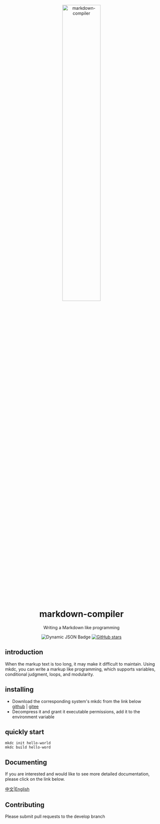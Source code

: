 <!-- markdownlint-disable MD033 MD041 -->
<p align="center">
  <a href="https://github.com/WwwwwyDev/markdown-compiler"><img src="https://s2.loli.net/2024/05/30/5uNIUdqkG1CpmQa.png" alt="markdown-compiler" style="width:50%; height:50%"></a>
</p>

<div align="center">

# markdown-compiler

<!-- prettier-ignore-start -->
<!-- markdownlint-disable-next-line MD036 -->
Writing a Markdown like programming
<!-- prettier-ignore-end -->

<p align="center">
    <img alt="Dynamic JSON Badge" src="https://img.shields.io/badge/dynamic/json?url=https%3A%2F%2Fapi.github.com%2Frepos%2FWwwwwyDev%2Fmarkdown-compiler%2Freleases%2Flatest&query=%24.name&label=version&link=https%3A%2F%2Fgithub.com%2FWwwwwyDev%2Fmarkdown-compiler%2Freleases%2Flatest">
  <a href="https://github.com/WwwwwyDev/markdown-compiler/stargazers"><img src="https://img.shields.io/github/stars/WwwwwyDev/markdown-compiler" alt="GitHub stars"style="max-width: 100%;">
  </a>
  <br/>
</p>
</div>


## introduction

When the markup text is too long, it may make it difficult to maintain. Using mkdc, you can write a markup like programming, which supports variables, conditional judgment, loops, and modularity.

## installing

- Download the corresponding system's mkdc from the link below \
[github](https://github.com/WwwwwyDev/markdown-compiler/releases/latest) | [gitee](https://gitee.com/wu_wen_yi/markdown-compiler/releases/latest)
- Decompress it and grant it executable permissions, add it to the environment variable

## quickly start
```shell
mkdc init hello-world
mkdc build hello-word
```

## Documenting
If you are interested and would like to see more detailed documentation, please click on the link below.

[中文](https://wwydev.gitbook.io/mkdc-zh "中文文档")|[English](https://wwydev.gitbook.io/mkdc "English Document")

## Contributing
Please submit pull requests to the develop branch